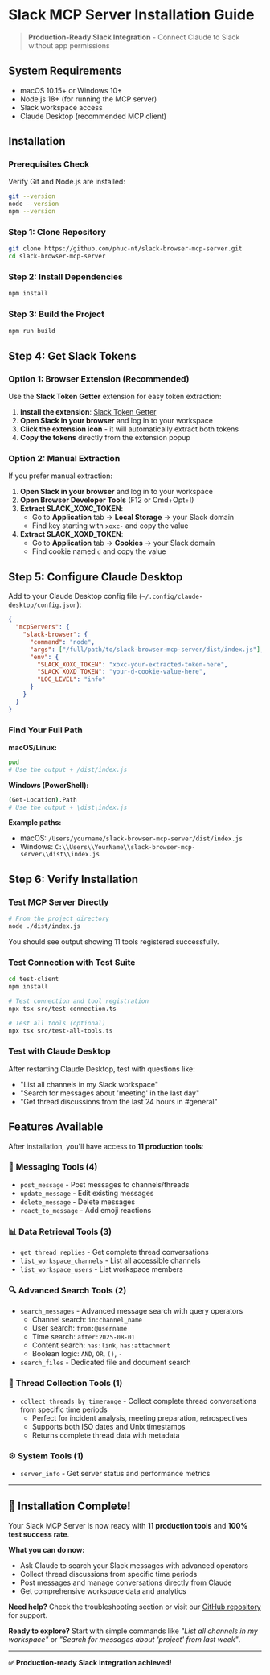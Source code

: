 # Slack MCP Server Installation Guide

> **Production-Ready Slack Integration** - Connect Claude to Slack without app permissions

## System Requirements

- macOS 10.15+ or Windows 10+
- Node.js 18+ (for running the MCP server)
- Slack workspace access
- Claude Desktop (recommended MCP client)

## Installation

### Prerequisites Check

Verify Git and Node.js are installed:

```bash
git --version
node --version
npm --version
```

### Step 1: Clone Repository

```bash
git clone https://github.com/phuc-nt/slack-browser-mcp-server.git
cd slack-browser-mcp-server
```

### Step 2: Install Dependencies

```bash
npm install
```

### Step 3: Build the Project

```bash
npm run build
```

## Step 4: Get Slack Tokens

### Option 1: Browser Extension (Recommended)

Use the **Slack Token Getter** extension for easy token extraction:

1. **Install the extension**: [Slack Token Getter](https://github.com/phuc-nt/slack-token-getter)
2. **Open Slack in your browser** and log in to your workspace
3. **Click the extension icon** - it will automatically extract both tokens
4. **Copy the tokens** directly from the extension popup

### Option 2: Manual Extraction

If you prefer manual extraction:

1. **Open Slack in your browser** and log in to your workspace
2. **Open Browser Developer Tools** (F12 or Cmd+Opt+I)
3. **Extract SLACK_XOXC_TOKEN**:
   - Go to **Application** tab → **Local Storage** → your Slack domain
   - Find key starting with `xoxc-` and copy the value
4. **Extract SLACK_XOXD_TOKEN**:
   - Go to **Application** tab → **Cookies** → your Slack domain
   - Find cookie named `d` and copy the value

## Step 5: Configure Claude Desktop

Add to your Claude Desktop config file (`~/.config/claude-desktop/config.json`):

```json
{
  "mcpServers": {
    "slack-browser": {
      "command": "node",
      "args": ["/full/path/to/slack-browser-mcp-server/dist/index.js"],
      "env": {
        "SLACK_XOXC_TOKEN": "xoxc-your-extracted-token-here",
        "SLACK_XOXD_TOKEN": "your-d-cookie-value-here",
        "LOG_LEVEL": "info"
      }
    }
  }
}
```

### Find Your Full Path

**macOS/Linux:**

```bash
pwd
# Use the output + /dist/index.js
```

**Windows (PowerShell):**

```bash
(Get-Location).Path
# Use the output + \dist\index.js
```

**Example paths:**

- macOS: `/Users/yourname/slack-browser-mcp-server/dist/index.js`
- Windows: `C:\\Users\\YourName\\slack-browser-mcp-server\\dist\\index.js`

## Step 6: Verify Installation

### Test MCP Server Directly

```bash
# From the project directory
node ./dist/index.js
```

You should see output showing 11 tools registered successfully.

### Test Connection with Test Suite

```bash
cd test-client
npm install

# Test connection and tool registration
npx tsx src/test-connection.ts

# Test all tools (optional)
npx tsx src/test-all-tools.ts
```

### Test with Claude Desktop

After restarting Claude Desktop, test with questions like:

- "List all channels in my Slack workspace"
- "Search for messages about 'meeting' in the last day"
- "Get thread discussions from the last 24 hours in #general"

## Features Available

After installation, you'll have access to **11 production tools**:

### 🔧 **Messaging Tools (4)**

- `post_message` - Post messages to channels/threads
- `update_message` - Edit existing messages
- `delete_message` - Delete messages
- `react_to_message` - Add emoji reactions

### 📊 **Data Retrieval Tools (3)**

- `get_thread_replies` - Get complete thread conversations
- `list_workspace_channels` - List all accessible channels
- `list_workspace_users` - List workspace members

### 🔍 **Advanced Search Tools (2)**

- `search_messages` - Advanced message search with query operators
  - Channel search: `in:channel_name`
  - User search: `from:@username`
  - Time search: `after:2025-08-01`
  - Content search: `has:link`, `has:attachment`
  - Boolean logic: `AND`, `OR`, `()`, `-`
- `search_files` - Dedicated file and document search

### 🧵 **Thread Collection Tools (1)**

- `collect_threads_by_timerange` - Collect complete thread conversations from specific time periods
  - Perfect for incident analysis, meeting preparation, retrospectives
  - Supports both ISO dates and Unix timestamps
  - Returns complete thread data with metadata

### ⚙️ **System Tools (1)**

- `server_info` - Get server status and performance metrics

---

## 🎉 Installation Complete!

Your Slack MCP Server is now ready with **11 production tools** and **100% test success rate**. 

**What you can do now:**
- Ask Claude to search your Slack messages with advanced operators
- Collect thread discussions from specific time periods
- Post messages and manage conversations directly from Claude
- Get comprehensive workspace data and analytics

**Need help?** Check the troubleshooting section or visit our [GitHub repository](https://github.com/phuc-nt/slack-browser-mcp-server) for support.

**Ready to explore?** Start with simple commands like *"List all channels in my workspace"* or *"Search for messages about 'project' from last week"*.

---

**✅ Production-ready Slack integration achieved!**
